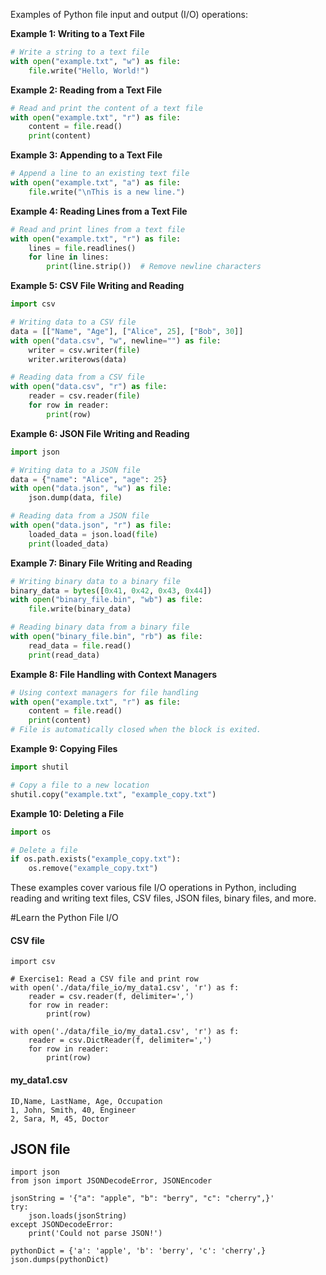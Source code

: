 Examples of Python file input and output (I/O) operations:

**Example 1: Writing to a Text File**
```python
# Write a string to a text file
with open("example.txt", "w") as file:
    file.write("Hello, World!")
```

**Example 2: Reading from a Text File**
```python
# Read and print the content of a text file
with open("example.txt", "r") as file:
    content = file.read()
    print(content)
```

**Example 3: Appending to a Text File**
```python
# Append a line to an existing text file
with open("example.txt", "a") as file:
    file.write("\nThis is a new line.")
```

**Example 4: Reading Lines from a Text File**
```python
# Read and print lines from a text file
with open("example.txt", "r") as file:
    lines = file.readlines()
    for line in lines:
        print(line.strip())  # Remove newline characters
```

**Example 5: CSV File Writing and Reading**
```python
import csv

# Writing data to a CSV file
data = [["Name", "Age"], ["Alice", 25], ["Bob", 30]]
with open("data.csv", "w", newline="") as file:
    writer = csv.writer(file)
    writer.writerows(data)

# Reading data from a CSV file
with open("data.csv", "r") as file:
    reader = csv.reader(file)
    for row in reader:
        print(row)
```

**Example 6: JSON File Writing and Reading**
```python
import json

# Writing data to a JSON file
data = {"name": "Alice", "age": 25}
with open("data.json", "w") as file:
    json.dump(data, file)

# Reading data from a JSON file
with open("data.json", "r") as file:
    loaded_data = json.load(file)
    print(loaded_data)
```

**Example 7: Binary File Writing and Reading**
```python
# Writing binary data to a binary file
binary_data = bytes([0x41, 0x42, 0x43, 0x44])
with open("binary_file.bin", "wb") as file:
    file.write(binary_data)

# Reading binary data from a binary file
with open("binary_file.bin", "rb") as file:
    read_data = file.read()
    print(read_data)
```

**Example 8: File Handling with Context Managers**
```python
# Using context managers for file handling
with open("example.txt", "r") as file:
    content = file.read()
    print(content)
# File is automatically closed when the block is exited.
```

**Example 9: Copying Files**
```python
import shutil

# Copy a file to a new location
shutil.copy("example.txt", "example_copy.txt")
```

**Example 10: Deleting a File**
```python
import os

# Delete a file
if os.path.exists("example_copy.txt"):
    os.remove("example_copy.txt")
```

These examples cover various file I/O operations in Python, including reading and writing text files, CSV files, JSON files, binary files, and more.


#Learn the Python File I/O

#### CSV file
```
import csv

# Exercise1: Read a CSV file and print row
with open('./data/file_io/my_data1.csv', 'r') as f:
    reader = csv.reader(f, delimiter=',')
    for row in reader:
        print(row)
        
with open('./data/file_io/my_data1.csv', 'r') as f:
    reader = csv.DictReader(f, delimiter=',')
    for row in reader:
        print(row)

```
#### my_data1.csv
```
ID,Name, LastName, Age, Occupation
1, John, Smith, 40, Engineer
2, Sara, M, 45, Doctor
```

## JSON file
```
import json
from json import JSONDecodeError, JSONEncoder

jsonString = '{"a": "apple", "b": "berry", "c": "cherry",}'
try:
    json.loads(jsonString)
except JSONDecodeError:
    print('Could not parse JSON!')
    
pythonDict = {'a': 'apple', 'b': 'berry', 'c': 'cherry',}
json.dumps(pythonDict)
```

